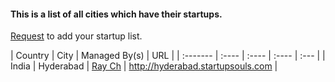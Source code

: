 #### This is a list of all cities which have their startups.

[Request](https://github.com/startupsouls/startupsouls.github.io/issues/new) to add your startup list.

| Country  | City | Managed By(s) | URL |
| :------- | :---- | :---- | :---- | :--- |
| India | Hyderabad | [Ray Ch](http://iraycd.com) | http://hyderabad.startupsouls.com |
